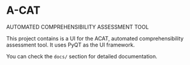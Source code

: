 # A-CAT

AUTOMATED COMPREHENSIBILITY ASSESSMENT TOOL

This project contains is a UI for the ACAT, automated comprehensibility assessment tool. It uses PyQT as the UI
framework.

You can check the `docs/` section for detailed documentation. 